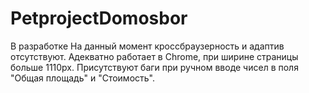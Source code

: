 # PetprojectDomosbor
В разработке
На данный момент кроссбраузерность и адаптив отсутствуют. Адекватно работает в Chrome, при ширине страницы больше 1110px. 
Присутствуют баги при ручном вводе чисел в поля "Общая площадь" и "Стоимость".

